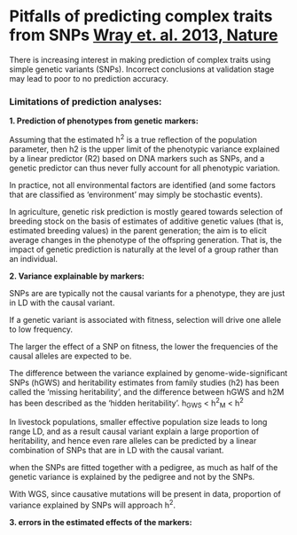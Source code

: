 # Pitfalls of predicting complex traits from SNPs [Wray et. al. 2013, Nature](https://www.nature.com/articles/nrg3457)

There is increasing interest in making prediction of complex traits using simple genetic variants (SNPs).
Incorrect conclusions at validation stage may lead to poor to no prediction accuracy.

### Limitations of prediction analyses:

__1.  Prediction of phenotypes from genetic markers:__

Assuming that the estimated h<sup>2</sup> is a true reflection of the population parameter, then h2 is the upper limit of the phenotypic variance explained by a linear predictor (R2) based on DNA markers such as SNPs, and a genetic predictor can thus never fully account for all phenotypic variation.

In practice, not all environmental factors are identified (and some factors that are classified as ‘environment’ may simply be stochastic events).

In agriculture, genetic risk prediction is mostly geared towards selection of breeding stock on the basis of estimates of additive genetic values (that is, estimated breeding values) in the parent generation; the aim is to elicit average changes in the phenotype of the offspring generation. That is, the impact of genetic prediction is naturally at the level of a group rather than an individual.

__2.  Variance explainable by markers:__

SNPs are are typically not the causal variants for a phenotype, they are just in LD with the causal variant.

If a genetic variant is associated with fitness, selection will drive one allele to low frequency. 

The larger the effect of a SNP on fitness, the lower the frequencies of the causal alleles are expected to be.

The difference between the variance explained by genome-wide-significant SNPs (hGWS) and heritability estimates from family studies (h2) has been called the ‘missing heritability’, and the difference between hGWS and h2M has been described as the  ‘hidden heritability’.
h<sub>GWS</sub> < h<sup>2</sup><sub>M</sub> < h<sup>2</sup>

In livestock populations, smaller effective population size leads to long range LD, and as a result causal variant explain a large proportion of heritability, and hence even rare alleles can be predicted by a linear combination of SNPs that are in LD with the causal variant.

when the SNPs are fitted together with a pedigree, as much as half of the genetic variance is explained by the pedigree and not by the SNPs.

With WGS, since causative mutations will be present in data, proportion of variance explained by SNPs will approach h<sup>2</sup>.

__3. errors in the estimated effects of the markers:__



